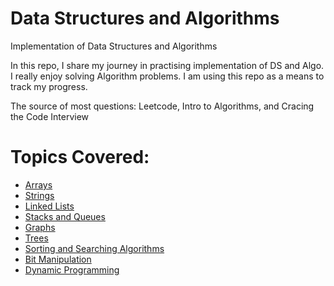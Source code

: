 # Data Structures and Algorithms
 Implementation of Data Structures and Algorithms

In this repo, I share my journey in practising implementation of DS and Algo. I really enjoy solving Algorithm problems. I am using this repo as a means to 
track my progress.

The source of most questions: Leetcode, Intro to Algorithms, and Cracing the Code Interview

# Topics Covered:
- [Arrays](https://github.com/NKoech123/DataStructures_and_Algorithms/tree/main/DataStructures/Arrays_Strings#readme)
- [Strings](https://github.com/NKoech123/DataStructures_and_Algorithms/tree/main/DataStructures/String#readme)
- [Linked Lists](https://github.com/NKoech123/DataStructures_and_Algorithms/tree/main/DataStructures/Linkedlist#readme)
- [Stacks and Queues](https://github.com/NKoech123/DataStructures_and_Algorithms/tree/main/DataStructures/Stacks%20and%20Queues#readme)
- [Graphs](https://github.com/NKoech123/DataStructures_and_Algorithms/tree/main/Algorithms/Graphs#readme)
- [Trees](https://github.com/NKoech123/DataStructures_and_Algorithms/tree/main/Algorithms/Trees#readme)
- [Sorting and Searching Algorithms](https://github.com/NKoech123/DataStructures_and_Algorithms/tree/main/Algorithms/Sorting#readme)
- [Bit Manipulation](https://github.com/NKoech123/DataStructures_and_Algorithms/tree/main/DataStructures/zMisc/Bit%20Manipulation#readme)
- [Dynamic Programming](https://github.com/NKoech123/DataStructures_and_Algorithms/tree/main/Algorithms/Dynamic_Programming#readme)
 
 


